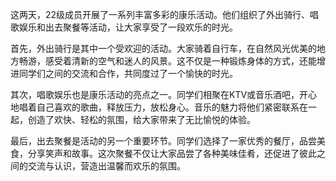   这两天，22级成员开展了一系列丰富多彩的康乐活动。他们组织了外出骑行、唱歌娱乐和出去聚餐等活动，让大家享受了一段欢乐的时光。

  首先，外出骑行是其中一个受欢迎的活动。大家骑着自行车，在自然风光优美的地方畅游，感受着清新的空气和迷人的风景。这不仅是一种锻炼身体的方式，还能增进同学们之间的交流和合作，共同度过了一个愉快的时光。

  其次，唱歌娱乐也是康乐活动的亮点之一。同学们相聚在KTV或音乐酒吧，开心地唱着自己喜欢的歌曲，释放压力，放松身心。音乐的魅力将他们紧密联系在一起，创造了欢快、轻松的氛围，给大家带来了无比愉悦的体验。

  最后，出去聚餐是活动的另一个重要环节。同学们选择了一家优秀的餐厅，品尝美食，分享笑声和故事。这次聚餐不仅让大家品尝了各种美味佳肴，还促进了彼此之间的交流与认识，营造出温馨而欢乐的氛围。